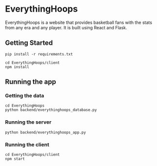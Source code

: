# EverythingHoops

EverythingHoops is a website that provides basketball fans with the stats from any era and any player. It is built using React and Flask.

## Getting Started

```
pip install -r requirements.txt
```

```
cd EverythingHoops/client
npm install
```

## Running the app

### Getting the data
```
cd EverythingHoops
python backend/everythinghoops_database.py
```

### Running the server
```
python backend/everythinghoops_app.py
```

### Running the client
```
cd EverythingHoops/client
npm start
```